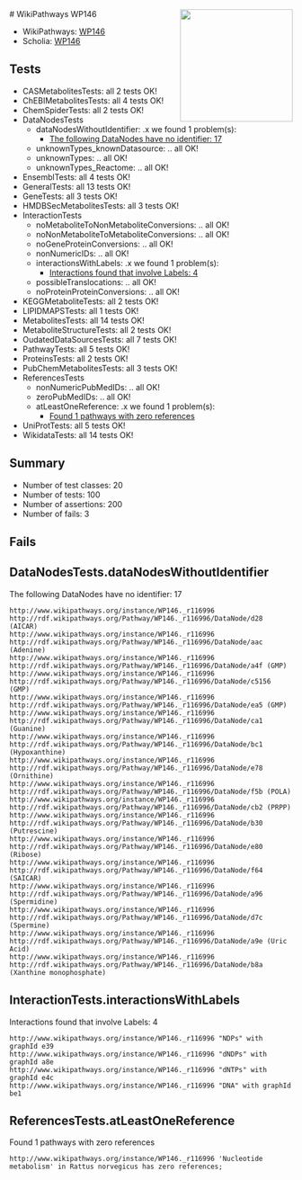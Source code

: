 <img style="float: right; width: 200px" src="https://upload.wikimedia.org/wikipedia/commons/thumb/8/83/Wplogo_with_text_500.png/640px-Wplogo_with_text_500.png" />
# WikiPathways WP146

* WikiPathways: [WP146](https://identifiers.org/wikipathways:WP146)
* Scholia: [WP146](https://scholia.toolforge.org/wikipathways/WP146)
## Tests
* CASMetabolitesTests: all 2 tests OK!
* ChEBIMetabolitesTests: all 4 tests OK!
* ChemSpiderTests: all 2 tests OK!
* DataNodesTests
    * dataNodesWithoutIdentifier: .x we found 1 problem(s):
        * [The following DataNodes have no identifier: 17](#8792c497)
    * unknownTypes_knownDatasource: .. all OK!
    * unknownTypes: .. all OK!
    * unknownTypes_Reactome: .. all OK!
* EnsemblTests: all 4 tests OK!
* GeneralTests: all 13 tests OK!
* GeneTests: all 3 tests OK!
* HMDBSecMetabolitesTests: all 3 tests OK!
* InteractionTests
    * noMetaboliteToNonMetaboliteConversions: .. all OK!
    * noNonMetaboliteToMetaboliteConversions: .. all OK!
    * noGeneProteinConversions: .. all OK!
    * nonNumericIDs: .. all OK!
    * interactionsWithLabels: .x we found 1 problem(s):
        * [Interactions found that involve Labels: 4](#630d267b)
    * possibleTranslocations: .. all OK!
    * noProteinProteinConversions: .. all OK!
* KEGGMetaboliteTests: all 2 tests OK!
* LIPIDMAPSTests: all 1 tests OK!
* MetabolitesTests: all 14 tests OK!
* MetaboliteStructureTests: all 2 tests OK!
* OudatedDataSourcesTests: all 7 tests OK!
* PathwayTests: all 5 tests OK!
* ProteinsTests: all 2 tests OK!
* PubChemMetabolitesTests: all 3 tests OK!
* ReferencesTests
    * nonNumericPubMedIDs: .. all OK!
    * zeroPubMedIDs: .. all OK!
    * atLeastOneReference: .x we found 1 problem(s):
        * [Found 1 pathways with zero references](#35eb778e)
* UniProtTests: all 5 tests OK!
* WikidataTests: all 14 tests OK!


## Summary

* Number of test classes: 20
* Number of tests: 100
* Number of assertions: 200
* Number of fails: 3

## Fails

<a name="8792c497" />

## DataNodesTests.dataNodesWithoutIdentifier

The following DataNodes have no identifier: 17
```
http://www.wikipathways.org/instance/WP146._r116996 http://rdf.wikipathways.org/Pathway/WP146._r116996/DataNode/d28 (AICAR)
http://www.wikipathways.org/instance/WP146._r116996 http://rdf.wikipathways.org/Pathway/WP146._r116996/DataNode/aac (Adenine)
http://www.wikipathways.org/instance/WP146._r116996 http://rdf.wikipathways.org/Pathway/WP146._r116996/DataNode/a4f (GMP)
http://www.wikipathways.org/instance/WP146._r116996 http://rdf.wikipathways.org/Pathway/WP146._r116996/DataNode/c5156 (GMP)
http://www.wikipathways.org/instance/WP146._r116996 http://rdf.wikipathways.org/Pathway/WP146._r116996/DataNode/ea5 (GMP)
http://www.wikipathways.org/instance/WP146._r116996 http://rdf.wikipathways.org/Pathway/WP146._r116996/DataNode/ca1 (Guanine)
http://www.wikipathways.org/instance/WP146._r116996 http://rdf.wikipathways.org/Pathway/WP146._r116996/DataNode/bc1 (Hypoxanthine)
http://www.wikipathways.org/instance/WP146._r116996 http://rdf.wikipathways.org/Pathway/WP146._r116996/DataNode/e78 (Ornithine)
http://www.wikipathways.org/instance/WP146._r116996 http://rdf.wikipathways.org/Pathway/WP146._r116996/DataNode/f5b (POLA)
http://www.wikipathways.org/instance/WP146._r116996 http://rdf.wikipathways.org/Pathway/WP146._r116996/DataNode/cb2 (PRPP)
http://www.wikipathways.org/instance/WP146._r116996 http://rdf.wikipathways.org/Pathway/WP146._r116996/DataNode/b30 (Putrescine)
http://www.wikipathways.org/instance/WP146._r116996 http://rdf.wikipathways.org/Pathway/WP146._r116996/DataNode/e80 (Ribose)
http://www.wikipathways.org/instance/WP146._r116996 http://rdf.wikipathways.org/Pathway/WP146._r116996/DataNode/f64 (SAICAR)
http://www.wikipathways.org/instance/WP146._r116996 http://rdf.wikipathways.org/Pathway/WP146._r116996/DataNode/a96 (Spermidine)
http://www.wikipathways.org/instance/WP146._r116996 http://rdf.wikipathways.org/Pathway/WP146._r116996/DataNode/d7c (Spermine)
http://www.wikipathways.org/instance/WP146._r116996 http://rdf.wikipathways.org/Pathway/WP146._r116996/DataNode/a9e (Uric Acid)
http://www.wikipathways.org/instance/WP146._r116996 http://rdf.wikipathways.org/Pathway/WP146._r116996/DataNode/b8a (Xanthine monophosphate)
```

<a name="630d267b" />

## InteractionTests.interactionsWithLabels

Interactions found that involve Labels: 4
```
http://www.wikipathways.org/instance/WP146._r116996 "NDPs" with graphId e39
http://www.wikipathways.org/instance/WP146._r116996 "dNDPs" with graphId a8e
http://www.wikipathways.org/instance/WP146._r116996 "dNTPs" with graphId e4c
http://www.wikipathways.org/instance/WP146._r116996 "DNA" with graphId be1
```

<a name="35eb778e" />

## ReferencesTests.atLeastOneReference

Found 1 pathways with zero references
```
http://www.wikipathways.org/instance/WP146._r116996 'Nucleotide metabolism' in Rattus norvegicus has zero references; 
```

